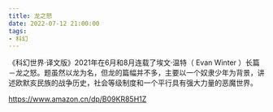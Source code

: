 ```yaml
---
title: 龙之怒
date: 2022-07-12 21:00:00
tags: 
- 科幻
---
```


《科幻世界·译文版》2021年在6月和8月连载了埃文·温特（ Evan Winter ）长篇－龙之怒。题虽然以龙为名，但龙的篇幅并不多，主要以一个奴隶少年为背景，讲述欧默亥民族的战争历史，社会等级制度和一个平行具有强大力量的恶魔世界。

https://www.amazon.cn/dp/B09KR85H1Z
